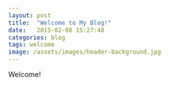 ```yaml
---
layout: post
title:  "Welcome to My Blog!"
date:   2015-02-08 15:27:48
categories: blog
tags: welcome
image: /assets/images/header-background.jpg
---
```

Welcome!
